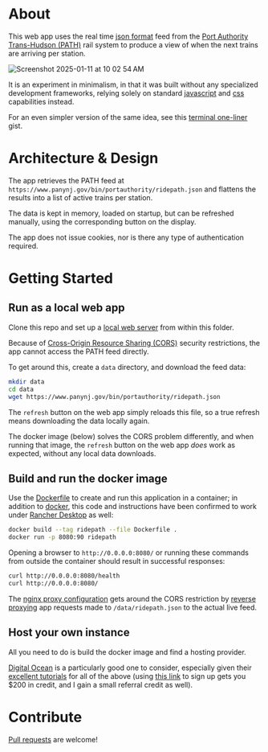 # About

This web app uses the real time [json format](https://www.json.org/) feed from the [Port Authority Trans-Hudson (PATH)](https://www.panynj.gov/path/en/index.html) rail system to produce a view of when the next trains are arriving per station.

![Screenshot 2025-01-11 at 10 02 54 AM](https://github.com/user-attachments/assets/9ffde3c6-3282-4181-ae4d-8e54659b0113)

It is an experiment in minimalism, in that it was built without any specialized development frameworks, relying solely on standard [javascript](https://developer.mozilla.org/en-US/docs/Web/JavaScript) and [css](https://developer.mozilla.org/en-US/docs/Web/CSS) capabilities instead.

For an even simpler version of the same idea, see this [terminal one-liner](https://gist.github.com/dpapathanasiou/5cf6423dec4fdeb84edaaf8f9ac6ec11) gist.

# Architecture &amp; Design

The app retrieves the PATH feed at `https://www.panynj.gov/bin/portauthority/ridepath.json` and flattens the results into a list of active trains per station.

The data is kept in memory, loaded on startup, but can be refreshed manually, using the corresponding button on the display.

The app does not issue cookies, nor is there any type of authentication required.

# Getting Started

## Run as a local web app

Clone this repo and set up a [local web server](https://developer.mozilla.org/en-US/docs/Learn_web_development/Howto/Tools_and_setup/set_up_a_local_testing_server) from within this folder.

Because of [Cross-Origin Resource Sharing (CORS)](https://developer.mozilla.org/en-US/docs/Web/HTTP/CORS) security restrictions, the app cannot access the PATH feed directly.

To get around this, create a `data` directory, and download the feed data:

```sh
mkdir data
cd data
wget https://www.panynj.gov/bin/portauthority/ridepath.json
```

The `refresh` button on the web app simply reloads this file, so a true refresh means downloading the data locally again.

The docker image (below) solves the CORS problem differently, and when running that image, the `refresh` button on the web app *does* work as expected, without any local data downloads.

## Build and run the docker image

Use the [Dockerfile](Dockerfile) to create and run this application in a container; in addition to [docker](https://www.docker.com/get-started/), this code and instructions have been confirmed to work under [Rancher Desktop](https://rancherdesktop.io/) as well:

```sh
docker build --tag ridepath --file Dockerfile .
docker run -p 8080:90 ridepath
```

Opening a browser to `http://0.0.0.0:8080/` or running these commands from outside the container should result in successful responses:

```sh
curl http://0.0.0.0:8080/health
curl http://0.0.0.0:8080/
```

The [nginx proxy configuration](config/app-proxy.conf) gets around the CORS restriction by [reverse proxying](https://docs.nginx.com/nginx/admin-guide/web-server/reverse-proxy/) app requests made to `/data/ridepath.json` to the actual live feed.


## Host your own instance

All you need to do is build the docker image and find a hosting provider.

[Digital Ocean](https://www.digitalocean.com/) is a particularly good one to consider, especially given their [excellent tutorials](https://docs.digitalocean.com/products/) for all of the above (using [this link](https://m.do.co/c/71387faa5599) to sign up gets you $200 in credit, and I gain a small referral credit as well).


# Contribute

[Pull requests](https://help.github.com/articles/about-pull-requests/) are welcome!